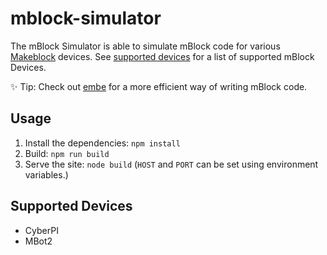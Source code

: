# mblock-simulator

The mBlock Simulator is able to simulate mBlock code for various [Makeblock](https://www.makeblock.com) devices. See [supported devices](#supported-devices) for a list of supported mBlock Devices.

✨ Tip: Check out [embe](https://github.com/Bananenpro/embe) for a more efficient way of writing mBlock code.

## Usage

1. Install the dependencies: `npm install`
2. Build: `npm run build`
3. Serve the site: `node build` (`HOST` and `PORT` can be set using environment variables.)

## Supported Devices

- CyberPI
- MBot2
